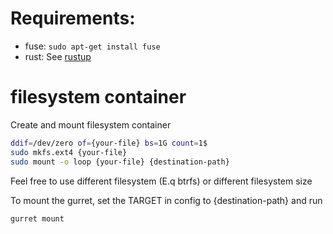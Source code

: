 # Requirements:
* fuse: `sudo apt-get install fuse`
* rust: See [rustup](https://rustup.rs/)



# filesystem container
Create and mount filesystem container
```bash
ddif=/dev/zero of={your-file} bs=1G count=1$ 
sudo mkfs.ext4 {your-file}
sudo mount -o loop {your-file} {destination-path}
```
Feel free to use different filesystem (E.q btrfs) or different filesystem size

To mount the gurret, set the TARGET in config to {destination-path} and run
```bash
gurret mount
```
